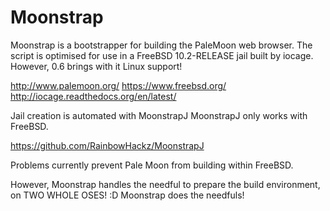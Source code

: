 # Moonstrap
Moonstrap is a bootstrapper for building the PaleMoon web browser.
The script is optimised for use in a FreeBSD 10.2-RELEASE jail built by iocage.
However, 0.6 brings with it Linux support!

http://www.palemoon.org/
https://www.freebsd.org/
http://iocage.readthedocs.org/en/latest/

Jail creation is automated with MoonstrapJ
MoonstrapJ only works with FreeBSD.

https://github.com/RainbowHackz/MoonstrapJ

Problems currently prevent Pale Moon from building within FreeBSD.

However, Moonstrap handles the needful to prepare the build environment, on TWO WHOLE OSES! :D
Moonstrap does the needfuls!
